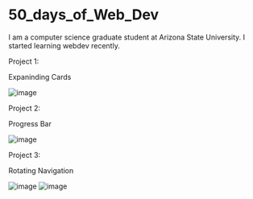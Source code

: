 # 50_days_of_Web_Dev

I am a computer science graduate student at Arizona State University. I started learning webdev recently. 

Project 1:

Expaninding Cards

![image](https://user-images.githubusercontent.com/31825973/215619773-59dba897-19f6-461f-bb8b-6115b6e759a5.png)


Project 2:

Progress Bar

![image](https://user-images.githubusercontent.com/31825973/215862168-664a830c-ced4-48d0-935c-bac11c4a5444.png)

Project 3:

Rotating Navigation

![image](https://user-images.githubusercontent.com/31825973/216150242-8682f6d7-62fb-43e3-9094-6f16c242eeac.png)
![image](https://user-images.githubusercontent.com/31825973/216150315-6240de0e-1969-4149-bbfa-213cb27c28d6.png)


